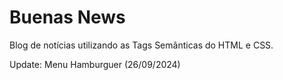 # Buenas News

Blog de notícias utilizando as Tags Semânticas do HTML e CSS.

Update: Menu Hamburguer (26/09/2024)
